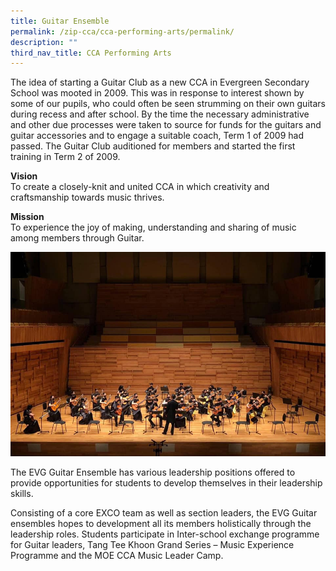 ```yaml
---
title: Guitar Ensemble
permalink: /zip-cca/cca-performing-arts/permalink/
description: ""
third_nav_title: CCA Performing Arts
---
```

The idea of starting a Guitar Club as a new CCA in Evergreen Secondary School was mooted in 2009. This was in response to interest shown by some of our pupils, who could often be seen strumming on their own guitars during recess and after school. By the time the necessary administrative and other due processes were taken to source for funds for the guitars and guitar accessories and to engage a suitable coach, Term 1 of 2009 had passed. The Guitar Club auditioned for members and started the first training in Term 2 of 2009.

**Vision**  
To create a closely-knit and united CCA in which creativity and craftsmanship towards music thrives.

**Mission**  
To experience the joy of making, understanding and sharing of music among members through Guitar.

![](/images/guitar3.jpg)

The EVG Guitar Ensemble has various leadership positions offered to provide opportunities for students to develop themselves in their leadership skills.

Consisting of a core EXCO team as well as section leaders, the EVG Guitar ensembles hopes to development all its members holistically through the leadership roles. Students participate in Inter-school exchange programme for Guitar leaders, Tang Tee Khoon Grand Series – Music Experience Programme and the MOE CCA Music Leader Camp.
















